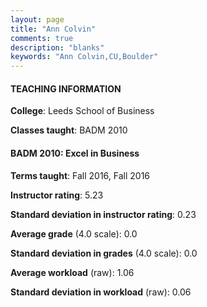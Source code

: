 ```yaml
---
layout: page
title: "Ann Colvin" 
comments: true
description: "blanks"
keywords: "Ann Colvin,CU,Boulder"
---
```

<head>
<script src="https://ajax.googleapis.com/ajax/libs/jquery/2.1.3/jquery.min.js"></script>
<script src="https://dl.dropboxusercontent.com/s/pc42nxpaw1ea4o9/highcharts.js?dl=0"></script>
<!-- <script src="../assets/js/highcharts.js"></script> -->
<style type="text/css">@font-face {
	font-family: "Bebas Neue";
	src: url(https://www.filehosting.org/file/details/544349/BebasNeue Regular.otf) format("opentype");
	}
	h1.Bebas { 
		font-family: "Bebas Neue", Verdana, Tahoma;
	}
</style>
</head>
	   
#### TEACHING INFORMATION

**College**: Leeds School of Business

**Classes taught**: BADM 2010

#### BADM 2010: Excel in Business

**Terms taught**: Fall 2016, Fall 2016

**Instructor rating**: 5.23

**Standard deviation in instructor rating**: 0.23

**Average grade** (4.0 scale): 0.0

**Standard deviation in grades** (4.0 scale): 0.0

**Average workload** (raw): 1.06

**Standard deviation in workload** (raw): 0.06

